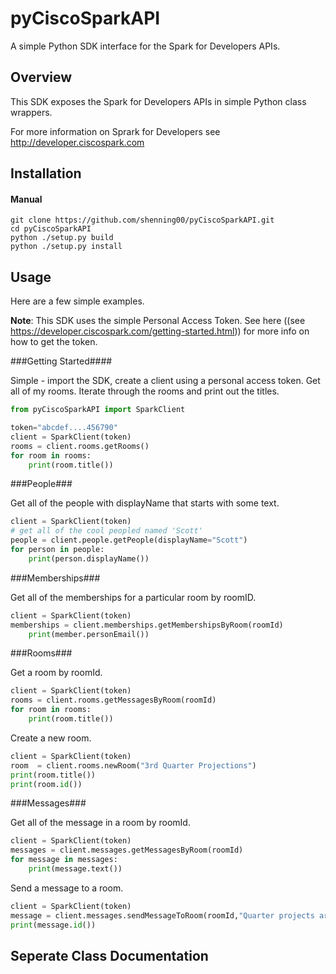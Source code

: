 pyCiscoSparkAPI
================
A simple Python SDK interface for the Spark for Developers APIs.

Overview
---------
This SDK exposes the Spark for Developers APIs in simple Python class wrappers.

For more information on Sprark for Developers see http://developer.ciscospark.com

Installation
---------

#### Manual

```
git clone https://github.com/shenning00/pyCiscoSparkAPI.git
cd pyCiscoSparkAPI
python ./setup.py build
python ./setup.py install
```

Usage
----
Here are a few simple examples.

__Note__: This SDK uses the simple Personal Access Token. See here ((see https://developer.ciscospark.com/getting-started.html)) for more info on how to get the token.

###Getting Started####

Simple - import the SDK, create a client using a personal access token.
Get all of my rooms. Iterate through the rooms and print out the titles.

```python
from pyCiscoSparkAPI import SparkClient

token="abcdef....456790"
client = SparkClient(token)
rooms = client.rooms.getRooms()
for room in rooms:
    print(room.title())
```

###People###

Get all of the people with displayName that starts with some text.

```python
client = SparkClient(token)
# get all of the cool peopled named 'Scott'
people = client.people.getPeople(displayName="Scott")
for person in people:
    print(person.displayName())
```

###Memberships###

Get all of the memberships for a particular room by roomID.

```python
client = SparkClient(token)
memberships = client.memberships.getMembershipsByRoom(roomId)
    print(member.personEmail())
```

###Rooms###

Get a room by roomId.

```python
client = SparkClient(token)
rooms = client.rooms.getMessagesByRoom(roomId)
for room in rooms:
    print(room.title())
```

Create a new room.

```python
client = SparkClient(token)
room  = client.rooms.newRoom("3rd Quarter Projections")
print(room.title())
print(room.id())
```


###Messages###

Get all of the message in a room by roomId.

```python
client = SparkClient(token)
messages = client.messages.getMessagesByRoom(roomId)
for message in messages:
    print(message.text())
```

Send a message to a room.
```python
client = SparkClient(token)
message = client.messages.sendMessageToRoom(roomId,"Quarter projects are on target.")
print(message.id())
```



Seperate Class Documentation
----
